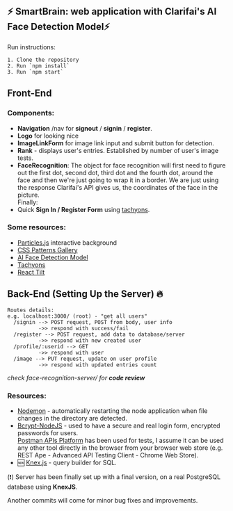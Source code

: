 ## ⚡️ SmartBrain: web application with Clarifai's AI Face Detection Model⚡️

Run instructions:
```
1. Clone the repository
2. Run `npm install`
3. Run `npm start`
```
## Front-End
### **Components:** 
- **Navigation** /nav for **signout** / **signin** / **register**.
- **Logo** for looking nice 
- **ImageLinkForm** for image link input and submit button for detection.
- **Rank** - displays user's entries. Established by number of user's image tests.
- **FaceRecognition**:
  The object for face recognition will first need to figure out the first dot, second dot, third dot and the fourth dot, around the face and then we're just going to wrap it in a border. We are just using the response Clarifai's API gives us, the coordinates of the face in the picture. \
Finally:
- Quick **Sign In / Register Form** using [tachyons](https://tachyons.io/components/forms/sign-in/index.html). 

### **Some resources:**

- [Particles.js](https://vincentgarreau.com/particles.js/) interactive background
- [CSS Patterns Gallery](http://projects.verou.me/css3patterns/)
- [AI Face Detection Model](https://www.clarifai.com/models/ai-face-detection)
- [Tachyons](https://tachyons.io/)
- [React Tilt](https://awesomeopensource.com/project/jonathandion/react-tilt)

## Back-End (Setting Up the Server) 🔥

```
Routes details:
e.g. localhost:3000/ (root) - "get all users"
  /signin --> POST request, POST from body, user info
		  ->> respond with success/fail
  /register --> POST request, add data to database/server
		  ->> respond with new created user
  /profile/:userid --> GET 
		  ->> respond with user
  /image --> PUT request, update on user profile
		  ->> respond with updated entries count
 ```
 *check face-recognition-server/ for **code review***
### **Resources:**

- [Nodemon](https://www.npmjs.com/package/nodemon) - automatically restarting the node application when file changes in the directory are detected.
- [Bcrypt-NodeJS](https://www.npmjs.com/package/bcrypt-nodejs) - used to have a secure and real login form, encrypted passwords for users. \
[Postman APIs Platform](https://www.postman.com/) has been used for tests, I assume it can be used any other tool directly in the browser from your browser web store (e.g. REST Ape - Advanced API Testing Client - Chrome Web Store).
- 🆕 [Knex.js](https://knexjs.org/) - query builder for SQL. 

(❗) Server has been finally set up with a final version, on a real PostgreSQL database using **KnexJS**.

Another commits will come for minor bug fixes and improvements.



 
 


